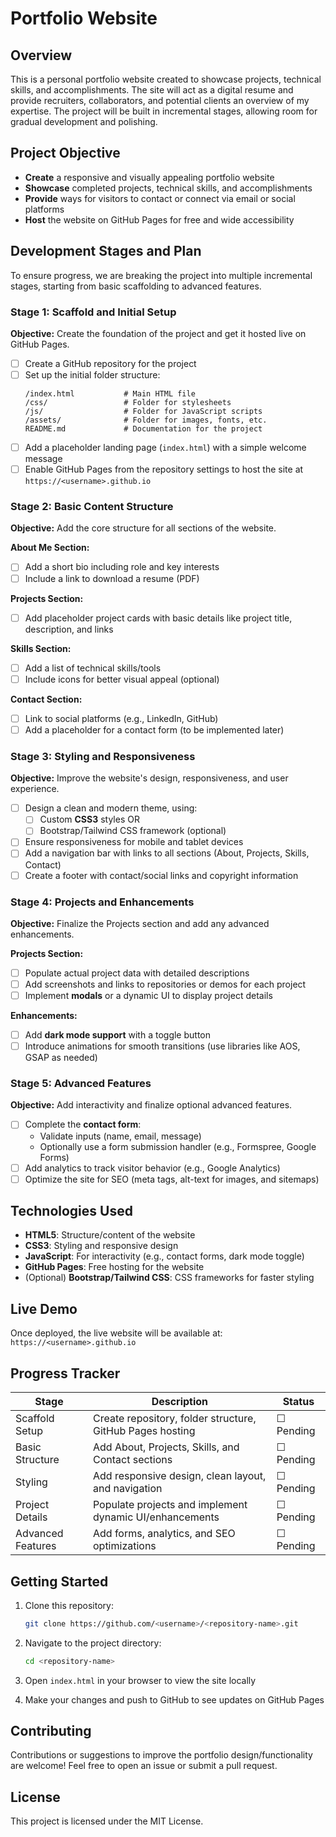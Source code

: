# Portfolio Website

## Overview
This is a personal portfolio website created to showcase projects, technical skills, and accomplishments. The site will act as a digital resume and provide recruiters, collaborators, and potential clients an overview of my expertise. The project will be built in incremental stages, allowing room for gradual development and polishing.

## Project Objective
- **Create** a responsive and visually appealing portfolio website
- **Showcase** completed projects, technical skills, and accomplishments
- **Provide** ways for visitors to contact or connect via email or social platforms
- **Host** the website on GitHub Pages for free and wide accessibility

## Development Stages and Plan
To ensure progress, we are breaking the project into multiple incremental stages, starting from basic scaffolding to advanced features.

### Stage 1: Scaffold and Initial Setup
**Objective:** Create the foundation of the project and get it hosted live on GitHub Pages.

- [ ] Create a GitHub repository for the project
- [ ] Set up the initial folder structure:
  ```
  /index.html           # Main HTML file
  /css/                 # Folder for stylesheets
  /js/                  # Folder for JavaScript scripts
  /assets/              # Folder for images, fonts, etc.
  README.md             # Documentation for the project
  ```
- [ ] Add a placeholder landing page (`index.html`) with a simple welcome message
- [ ] Enable GitHub Pages from the repository settings to host the site at `https://<username>.github.io`

### Stage 2: Basic Content Structure
**Objective:** Add the core structure for all sections of the website.

**About Me Section:**
- [ ] Add a short bio including role and key interests
- [ ] Include a link to download a resume (PDF)

**Projects Section:**
- [ ] Add placeholder project cards with basic details like project title, description, and links

**Skills Section:**
- [ ] Add a list of technical skills/tools
- [ ] Include icons for better visual appeal (optional)

**Contact Section:**
- [ ] Link to social platforms (e.g., LinkedIn, GitHub)
- [ ] Add a placeholder for a contact form (to be implemented later)

### Stage 3: Styling and Responsiveness
**Objective:** Improve the website's design, responsiveness, and user experience.

- [ ] Design a clean and modern theme, using:
  - [ ] Custom **CSS3** styles OR
  - [ ] Bootstrap/Tailwind CSS framework (optional)
- [ ] Ensure responsiveness for mobile and tablet devices
- [ ] Add a navigation bar with links to all sections (About, Projects, Skills, Contact)
- [ ] Create a footer with contact/social links and copyright information

### Stage 4: Projects and Enhancements
**Objective:** Finalize the Projects section and add any advanced enhancements.

**Projects Section:**
- [ ] Populate actual project data with detailed descriptions
- [ ] Add screenshots and links to repositories or demos for each project
- [ ] Implement **modals** or a dynamic UI to display project details

**Enhancements:**
- [ ] Add **dark mode support** with a toggle button
- [ ] Introduce animations for smooth transitions (use libraries like AOS, GSAP as needed)

### Stage 5: Advanced Features
**Objective:** Add interactivity and finalize optional advanced features.

- [ ] Complete the **contact form**:
  - Validate inputs (name, email, message)
  - Optionally use a form submission handler (e.g., Formspree, Google Forms)
- [ ] Add analytics to track visitor behavior (e.g., Google Analytics)
- [ ] Optimize the site for SEO (meta tags, alt-text for images, and sitemaps)

## Technologies Used
- **HTML5**: Structure/content of the website
- **CSS3**: Styling and responsive design
- **JavaScript**: For interactivity (e.g., contact forms, dark mode toggle)
- **GitHub Pages**: Free hosting for the website
- (Optional) **Bootstrap/Tailwind CSS**: CSS frameworks for faster styling

## Live Demo
Once deployed, the live website will be available at: `https://<username>.github.io`

## Progress Tracker

| Stage | Description | Status |
|-------|-------------|--------|
| Scaffold Setup | Create repository, folder structure, GitHub Pages hosting | ☐ Pending |
| Basic Structure | Add About, Projects, Skills, and Contact sections | ☐ Pending |
| Styling | Add responsive design, clean layout, and navigation | ☐ Pending |
| Project Details | Populate projects and implement dynamic UI/enhancements | ☐ Pending |
| Advanced Features | Add forms, analytics, and SEO optimizations | ☐ Pending |

## Getting Started

1. Clone this repository:
   ```bash
   git clone https://github.com/<username>/<repository-name>.git
   ```

2. Navigate to the project directory:
   ```bash
   cd <repository-name>
   ```

3. Open `index.html` in your browser to view the site locally

4. Make your changes and push to GitHub to see updates on GitHub Pages

## Contributing
Contributions or suggestions to improve the portfolio design/functionality are welcome! Feel free to open an issue or submit a pull request.

## License
This project is licensed under the MIT License.